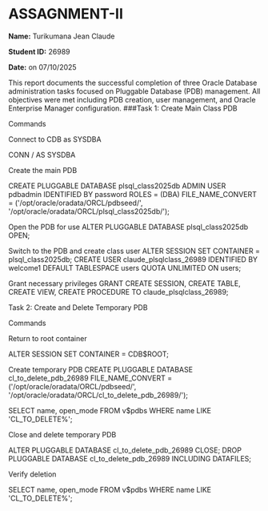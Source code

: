 # ASSAGNMENT-II

**Name:** Turikumana Jean Claude

**Student ID:** 26989

**Date:** on 07/10/2025


This report documents the successful completion of three Oracle Database administration tasks focused on Pluggable Database (PDB) management. All objectives were met including PDB creation, user management, and Oracle Enterprise Manager configuration.
###Task 1: Create Main Class PDB

Commands

 Connect to CDB as SYSDBA
 
CONN / AS SYSDBA

 Create the main PDB
 
CREATE PLUGGABLE DATABASE plsql_class2025db
ADMIN USER pdbadmin IDENTIFIED BY password
ROLES = (DBA)
FILE_NAME_CONVERT = ('/opt/oracle/oradata/ORCL/pdbseed/', '/opt/oracle/oradata/ORCL/plsql_class2025db/');

 Open the PDB for use
ALTER PLUGGABLE DATABASE plsql_class2025db OPEN;

 Switch to the PDB and create class user
ALTER SESSION SET CONTAINER = plsql_class2025db;
CREATE USER claude_plsqlclass_26989 IDENTIFIED BY welcome1
DEFAULT TABLESPACE users
QUOTA UNLIMITED ON users;

 Grant necessary privileges
GRANT CREATE SESSION, CREATE TABLE, CREATE VIEW, CREATE PROCEDURE TO claude_plsqlclass_26989;


Task 2: Create and Delete Temporary PDB


Commands

Return to root container

ALTER SESSION SET CONTAINER = CDB$ROOT;

 Create temporary PDB
CREATE PLUGGABLE DATABASE cl_to_delete_pdb_26989
FILE_NAME_CONVERT = ('/opt/oracle/oradata/ORCL/pdbseed/', '/opt/oracle/oradata/ORCL/cl_to_delete_pdb_26989/');

SELECT name, open_mode FROM v$pdbs WHERE name LIKE 'CL_TO_DELETE%';

 Close and delete temporary PDB

ALTER PLUGGABLE DATABASE cl_to_delete_pdb_26989 CLOSE;
DROP PLUGGABLE DATABASE cl_to_delete_pdb_26989 INCLUDING DATAFILES;

 Verify deletion
 
SELECT name, open_mode FROM v$pdbs WHERE name LIKE 'CL_TO_DELETE%';





